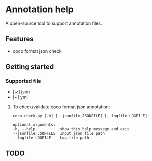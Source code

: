 # Annotation help

A open-source tool to support annotation files.

## Features
- coco format json check

## Getting started

### Supported file
- [&check;] json
- [~] yml

1. To check/validate coco format json annotation:
    ~~~
    coco_check.py [-h] [--jsonfile JSONFILE] [--logfile LOGFILE]

    optional arguments:
    -h, --help           show this help message and exit
    --jsonfile JSONFILE  Input json file path
    --logfile LOGFILE    Log file path
    ~~~

## TODO